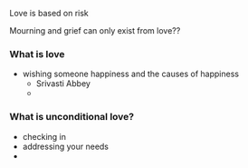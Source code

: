 Love is based on risk

Mourning and grief can only exist from love??

### What is love
* wishing someone happiness and the causes of happiness
    * Srivasti Abbey
    * 

### What is unconditional love?
* checking in
* addressing your needs
*  